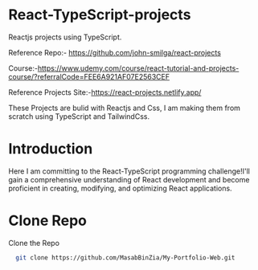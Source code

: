 # React-TypeScript-projects
 Reactjs projects using TypeScript.

Reference Repo:- https://github.com/john-smilga/react-projects

Course:-https://www.udemy.com/course/react-tutorial-and-projects-course/?referralCode=FEE6A921AF07E2563CEF

Reference Projects Site:-https://react-projects.netlify.app/

These Projects are bulid with Reactjs and Css, I am making them from scratch using TypeScript and TailwindCss.

# Introduction
Here I am committing to the React-TypeScript programming challenge!I'll gain a comprehensive understanding of React development and become proficient in creating, modifying, and optimizing React applications.

# Clone Repo
Clone the Repo
```bash
  git clone https://github.com/MasabBinZia/My-Portfolio-Web.git
```
